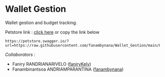 # Wallet Gestion

Wallet gestion and budget tracking.

Petstore link : [click here](https://petstore.swagger.io/?url=https://raw.githubusercontent.com/fanambynana/Wallet_Gestion/main/OAS/api.yml) or copy the link below

```
https://petstore.swagger.io/?url=https://raw.githubusercontent.com/fanambynana/Wallet_Gestion/main/OAS/api.yml
```

*Collaborators :*
- Faniry RANDRIANARIVELO ([faniryKely](github.com/faniryKely))
- Fanambinantsoa ANDRIAMPARANTINA ([fanambynana](github.com/fanambynana))
